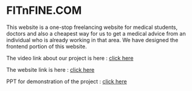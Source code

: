 # FITnFINE.COM
This website is a one-stop freelancing website for medical students, doctors and also a cheapest way for us to get a medical advice from an individual who is already working in that area. We have designed the frontend portion of this website.

The video link about our project is here : [click here](https://youtu.be/palSfD2pVCo)

The website link is here : [click here](https://fitnfine.netlify.app/)

PPT for demonstration of the project : [click here](https://docs.google.com/presentation/d/1DxQfIa_e_osJbAHW3FyV9egH_KpFuAIr/edit?usp=sharing&ouid=113739507441587181944&rtpof=true&sd=true)
